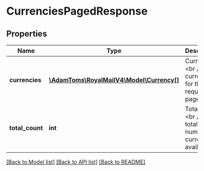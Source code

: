 # CurrenciesPagedResponse

## Properties
Name | Type | Description | Notes
------------ | ------------- | ------------- | -------------
**currencies** | [**\AdamToms\RoyalMailV4\Model\Currency[]**](Currency.md) | Currencies &lt;br /&gt;The currencies for the requested page only. | 
**total_count** | **int** | Total Count &lt;br /&gt;The total number of currencies available | 

[[Back to Model list]](../../README.md#documentation-for-models) [[Back to API list]](../../README.md#documentation-for-api-endpoints) [[Back to README]](../../README.md)


